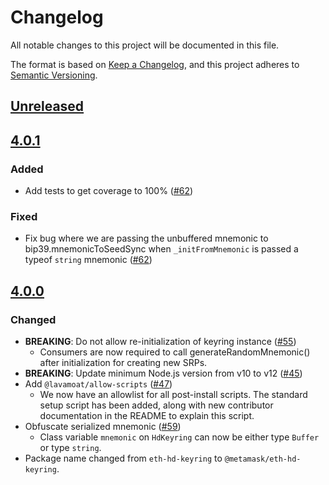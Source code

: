 # Changelog
All notable changes to this project will be documented in this file.

The format is based on [Keep a Changelog](https://keepachangelog.com/en/1.0.0/),
and this project adheres to [Semantic Versioning](https://semver.org/spec/v2.0.0.html).

## [Unreleased]

## [4.0.1]
### Added
- Add tests to get coverage to 100% ([#62](https://github.com/MetaMask/eth-hd-keyring/pull/62))

### Fixed
- Fix bug where we are passing the unbuffered mnemonic to bip39.mnemonicToSeedSync when `_initFromMnemonic` is passed a typeof `string` mnemonic ([#62](https://github.com/MetaMask/eth-hd-keyring/pull/62))

## [4.0.0]
### Changed
- **BREAKING**: Do not allow re-initialization of keyring instance ([#55](https://github.com/MetaMask/eth-hd-keyring/pull/55))
    - Consumers are now required to call generateRandomMnemonic() after initialization for creating new SRPs.
- **BREAKING**: Update minimum Node.js version from v10 to v12 ([#45](https://github.com/MetaMask/eth-hd-keyring/pull/45))
- Add `@lavamoat/allow-scripts` ([#47](https://github.com/MetaMask/eth-hd-keyring/pull/47))
    - We now have an allowlist for all post-install scripts. The standard setup script has been added, along with new contributor documentation in the README to explain this script.
- Obfuscate serialized mnemonic ([#59](https://github.com/MetaMask/eth-hd-keyring/pull/59))
    - Class variable `mnemonic` on `HdKeyring` can now be either type `Buffer` or type `string`.
- Package name changed from `eth-hd-keyring` to `@metamask/eth-hd-keyring`.

[Unreleased]: https://github.com/MetaMask/eth-hd-keyring/compare/v4.0.1...HEAD
[4.0.1]: https://github.com/MetaMask/eth-hd-keyring/compare/v4.0.0...v4.0.1
[4.0.0]: https://github.com/MetaMask/eth-hd-keyring/releases/tag/v4.0.0
